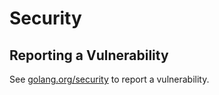 # Security

## Reporting a Vulnerability

See [golang.org/security](https://golang.org/security) to report a vulnerability.
